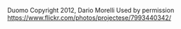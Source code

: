 Duomo 
Copyright 2012, Dario Morelli
Used by permission
https://www.flickr.com/photos/projectese/7993440342/

